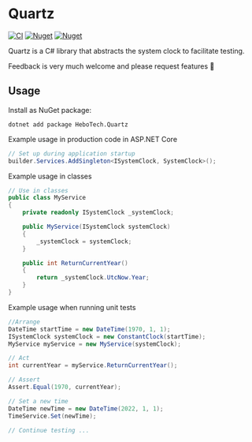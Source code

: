 # Quartz
[![CI](https://github.com/hbjorgo/Quartz/workflows/CI/badge.svg)](https://github.com/hbjorgo/Quartz)
[![Nuget](https://img.shields.io/nuget/v/hebotech.Quartz)](https://www.nuget.org/packages/HeboTech.Quartz)
[![Nuget](https://img.shields.io/nuget/dt/HeboTech.Quartz)](https://www.nuget.org/packages/HeboTech.Quartz)

Quartz is a C# library that abstracts the system clock to facilitate testing.

Feedback is very much welcome and please request features 🙂

## Usage
Install as NuGet package:
```shell
dotnet add package HeboTech.Quartz
```

Example usage in production code in ASP.NET Core
```csharp
// Set up during application startup
builder.Services.AddSingleton<ISystemClock, SystemClock>();
```
Example usage in classes
```csharp
// Use in classes
public class MyService
{
    private readonly ISystemClock _systemClock;

    public MyService(ISystemClock systemClock)
    {
        _systemClock = systemClock;
    }

    public int ReturnCurrentYear()
    {
        return _systemClock.UtcNow.Year;
    }
}
```


Example usage when running unit tests
```csharp
//Arrange
DateTime startTime = new DateTime(1970, 1, 1);
ISystemClock systemClock = new ConstantClock(startTime);
MyService myService = new MyService(systemClock);

// Act
int currentYear = myService.ReturnCurrentYear();

// Assert
Assert.Equal(1970, currentYear);

// Set a new time
DateTime newTime = new DateTime(2022, 1, 1);
TimeService.Set(newTime);

// Continue testing ...
```
